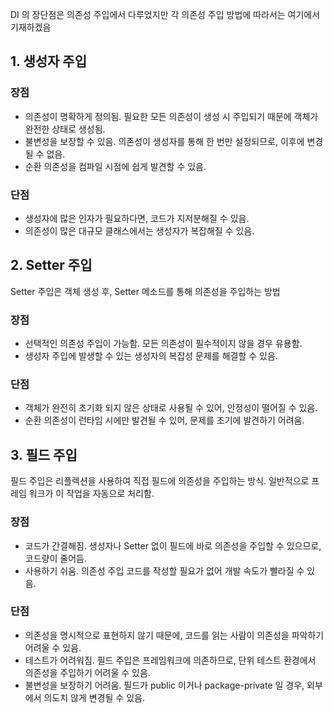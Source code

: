 
DI 의 장단점은 의존성 주입에서 다루었지만 각 의존성 주입 방법에 따라서는 여기에서 기재하겠음

## 1. 생성자 주입

### 장점

* 의존성이 명확하게 정의됨. 필요한 모든 의존성이 생성 시 주입되기 때문에 객체가 완전한 상태로 생성됨.
* 불변성을 보장할 수 있음. 의존성이 생성자를 통해 한 번만 설정되므로, 이후에 변경될 수 없음.
* 순환 의존성을 컴파일 시점에 쉽게 발견할 수 있음.

### 단점

* 생성자에 많은 인자가 필요하다면, 코드가 지저분해질 수 있음.
* 의존성이 많은 대규모 클래스에서는 생성자가 복잡해질 수 있음.


## 2. Setter 주입

Setter 주입은 객체 생성 후, Setter 메소드를 통해 의존성을 주입하는 방법

### 장점

* 선택적인 의존성 주입이 가능함. 모든 의존성이 필수적이지 않을 경우 유용함.
* 생성자 주입에 발생할 수 있는 생성자의 복잡성 문제를 해결할 수 있음.

### 단점

* 객체가 완전히 초기화 되지 않은 상태로 사용될 수 있어, 안정성이 떨어질 수 있음.
* 순환 의존성이 런타임 시에만 발견될 수 있어, 문제를 조기에 발견하기 어려움.


## 3. 필드 주입

필드 주입은 리플렉션을 사용하여 직접 필드에 의존성을 주입하는 방식. 일반적으로 프레임 워크가 이 작업을 자동으로 처리함.

### 장점

* 코드가 간결해짐. 생성자나 Setter 없이 필드에 바로 의존성을 주입할 수 있으므로, 코드량이 줄어듬.
* 사용하기 쉬움. 의존성 주입 코드를 작성할 필요가 없어 개발 속도가 빨라질 수 있음.


### 단점

* 의존성을 명시적으로 표현하지 않기 때문에, 코드를 읽는 사람이 의존성을 파악하기 어려울 수 있음.
* 테스트가 어려워짐. 필드 주입은 프레임워크에 의존하므로, 단위 테스트 환경에서 의존성을 주입하기 어려울 수 있음.
* 불변성을 보장하기 어려움. 필드가 public 이거나 package-private 일 경우, 외부에서 의도치 않게 변경될 수 있음.

